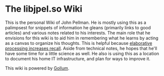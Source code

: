 
The libjpel.so Wiki
===================

This is the personal Wiki of John Pellman. He is mostly using this as a palimpsest for snippets of information he gleans (primarily links to good articles) and various notes related to his interests. The main role that he envisions for this wiki is to aid him in remembering what he learns by acting as a canvas to organize his thoughts. This is helpful because [elaborative processing increases recall](Memory). Aside from technical notes, he hopes that he'll have some time for a little science as well. He also is using this as a location to document his home IT infrastructure, and plan for ways to improve it.

This wiki is powered by [Gollum](https://github.com/gollum/gollum/wiki).
